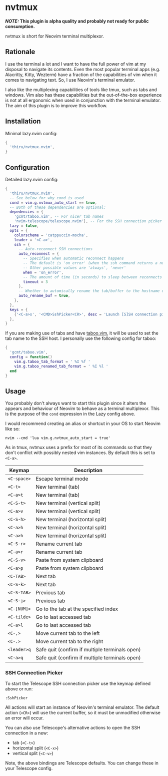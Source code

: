 # nvtmux

**_NOTE:_ This plugin is alpha quality and probably not ready for public consumption.**

nvtmux is short for Neovim terminal multiplexor.

## Rationale

I use the terminal a lot and I want to have the full power of vim at my disposal to navigate its
contents. Even the most popular terminal apps (e.g. Alacritty, Kitty, Wezterm) have a fraction of
the capabilities of vim when it comes to navigating text. So, I use Neovim's terminal emulator.

I also like the multiplexing capabilities of tools like tmux, such as tabs and windows. Vim also
has these capabilities but the out-of-the-box experience is not at all ergonomic when used in
conjunction with the terminal emulator. The aim of this plugin is to improve this workflow.

## Installation

Minimal lazy.nvim config:

```lua
{
  'thiru/nvtmux.nvim',
}
```

## Configuration

Detailed lazy.nvim config:

```lua
{
  'thiru/nvtmux.nvim',
  -- See below for why cond is used
  cond = vim.g.nvtmux_auto_start == true,
  -- Both of these dependencies are optional:
  depedencies = {
    'gcmt/taboo.vim', -- For nicer tab names
    'nvim-telescope/telescope.nvim'}, -- For the SSH connection picker
  lazy = false,
  opts = {
    colorscheme = 'catppuccin-mocha',
    leader = '<C-a>',
    ssh = {
      -- Auto-reconnect SSH connections
      auto_reconnect = {
        -- Specifies when automatic reconnect happens
        -- The default is 'on_error' (when the ssh command returns a non-zero exit code)
        -- Other possible values are 'always', 'never'
        when = 'on_error',
        -- The amount of time (in seconds) to sleep between reconnects
        timeout = 3
      },
      -- Whether to automically rename the tab/buffer to the hostname of the SSH connection
      auto_rename_buf = true,
    },
  },
  keys = {
    {'<C-a>s', '<CMD>SshPicker<CR>', desc = 'Launch [S]SH connection picker'},
  },
}
```

If you are making use of tabs and have [taboo.vim](https://github.com/gcmt/taboo.vim), it will be
used to set the tab name to the SSH host. I personally use the following config for taboo:

```lua
{
  'gcmt/taboo.vim',
  config = function()
    vim.g.taboo_tab_format = ' %I %f '
    vim.g.taboo_renamed_tab_format = ' %I %l '
  end
}
```

## Usage

You probably don't always want to start this plugin since it alters the appears and behaviour of
Neovim to behave as a terminal multiplexor. This is the purpose of the `cond` expression in the
Lazy config above.

I would recommend creating an alias or shortcut in your OS to start Neovim like so:

```shell
nvim --cmd 'lua vim.g.nvtmux_auto_start = true'
```

As in tmux, nvtmux uses a prefix for most of its commands so that they don't conflict with possibly
nested vim instances. By default this is set to `<C-a>`.

| Keymap | Description |
| ------ | ----------- |
| `<C-space>` | Escape terminal mode |
| `<C-t>` | New terminal (tab) |
| `<C-a>t` | New terminal (tab) |
| `<C-S-t>` | New terminal (vertical split) |
| `<C-a>v` | New terminal (vertical split) |
| `<C-S-h>` | New terminal (horizontal split) |
| `<C-a>h` | New terminal (horizontal split) |
| `<C-a>h` | New terminal (horizontal split) |
| `<C-S-r>` | Rename current tab |
| `<C-a>r` | Rename current tab |
| `<C-S-v>` | Paste from system clipboard |
| `<C-a>p` | Paste from system clipboard |
| `<C-TAB>` | Next tab |
| `<C-S-k>` | Next tab |
| `<C-S-TAB>` | Previous tab |
| `<C-S-j>` | Previous tab |
| `<C-[NUM]>` | Go to the tab at the specified index |
| `<C-tilde>` | Go to last accessed tab |
| `<C-a>l` | Go to last accessed tab |
| `<C-,>` | Move current tab to the left |
| `<C-.>` | Move current tab to the right |
| `<leader>q` | Safe quit (confirm if multiple terminals open) |
| `<C-a>q` | Safe quit (confirm if multiple terminals open) |

### SSH Connection Picker

To start the Telescope SSH connection picker use the keymap defined above or run:

```vim
:SshPicker
```

All actions will start an instance of Neovim's terminal emulator. The default action (`<CR>`)
will use the current buffer, so it must be unmodified otherwise an error will occur.

You can also use Telescope's alternative actions to open the SSH connection in a new:

- tab (`<C-t>`)
- horizontal split (`<C-x>`)
- vertical split (`<C-v>`)

Note, the above bindings are Telescope defaults. You can change these in your Telescope config.
